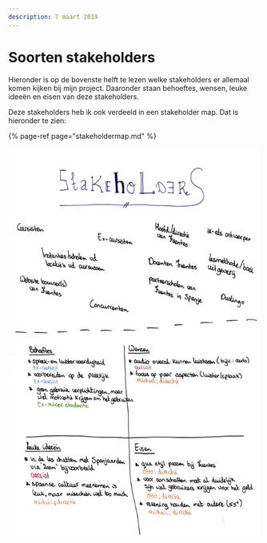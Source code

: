 ```yaml
---
description: 7 maart 2019
---
```


# Soorten stakeholders

Hieronder is op de bovenste helft te lezen welke stakeholders er allemaal komen kijken bij mijn project. Daaronder staan behoeftes, wensen, leuke ideeën en eisen van deze stakeholders.

Deze stakeholders heb ik ook verdeeld in een stakeholder map. Dat is hieronder te zien:

{% page-ref page="stakeholdermap.md" %}

![](../../../.gitbook/assets/logboek-scan-2-31-maart-1-1.jpg)

